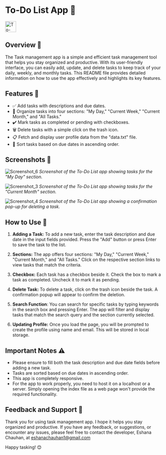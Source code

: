 # To-Do List App 📝

<img src="img/ico.png" alt="To-Do List App" width="35" height="35">

## Overview 🌟

The Task management app is a simple and efficient task management tool that helps you stay organized and productive. With its user-friendly interface, you can easily add, update, and delete tasks to keep track of your daily, weekly, and monthly tasks. This README file provides detailed information on how to use the app effectively and highlights its key features.

## Features 🚀

- ✅ Add tasks with descriptions and due dates.
- 📅 Organize tasks into four sections: "My Day," "Current Week," "Current Month," and "All Tasks."
- ✔️ Mark tasks as completed or pending with checkboxes.
- 🗑️ Delete tasks with a simple click on the trash icon.
- 📋 Fetch and display user profile data from the "data.txt" file.
- 🔢 Sort tasks based on due dates in ascending order.

## Screenshots 📸

![Screenshot_6](https://github.com/Eshana5/task_management/assets/111521568/9ff199ec-addc-4590-b447-b63a5d4a8427)
*Screenshot of the To-Do List app showing tasks for the "My Day" section.*

![Screenshot_3](https://github.com/Eshana5/task_management/assets/111521568/91a56d12-fd1b-42d8-bb26-1479885497f2)
*Screenshot of the To-Do List app showing tasks for the "Current Month" section.*

![Screenshot_4](https://github.com/Eshana5/task_management/assets/111521568/1392095c-bfa4-4e4a-952e-e62e7d03f4f4)
*Screenshot of the To-Do List app showing a confirmation pop-up for deleting a task.*

## How to Use 📖

1. **Adding a Task:** To add a new task, enter the task description and due date in the input fields provided. Press the "Add" button or press Enter to save the task to the list.

2. **Sections:** The app offers four sections: "My Day," "Current Week," "Current Month," and "All Tasks." Click on the respective section links to view tasks that match the criteria.

3. **Checkbox:** Each task has a checkbox beside it. Check the box to mark a task as completed. Uncheck it to mark it as pending.

4. **Delete Task:** To delete a task, click on the trash icon beside the task. A confirmation popup will appear to confirm the deletion.

5. **Search Function**: You can search for specific tasks by typing keywords in the search box and pressing Enter. The app will filter and display tasks that match the search query and the section currently selected.

6. **Updating Profile:** Once you load the page, you will be prompted to create the profile using name and email. This will be stored in local storage.

## Important Notes ⚠️


- Please ensure to fill both the task description and due date fields before adding a new task.
- Tasks are sorted based on due dates in ascending order.
- This app is completely responsive.
- For the app to work properly, you need to host it on a localhost or a server. Simply opening the index file as a web page won't provide the required functionality.


## Feedback and Support 💌

Thank you for using task management app. I hope it helps you stay organized and productive. If you have any feedback, or suggestions, or encounter any issues, please feel free to contact the developer, Eshana Chauhan, at eshanachauhan1@gmail.com

Happy tasking! 😊
